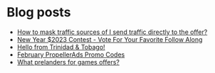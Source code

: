 # Blog posts
<!-- BLOG-POST-LIST:START -->
- [How to mask traffic sources of I send traffic directly to the offer?](https://afflift.com/f/threads/how-to-mask-traffic-sources-of-i-send-traffic-directly-to-the-offer.10390/)
- [New Year $2023 Contest - Vote For Your Favorite Follow Along](https://afflift.com/f/threads/new-year-2023-contest-vote-for-your-favorite-follow-along.10333/)
- [Hello from Trinidad &amp; Tobago!](https://afflift.com/f/threads/hello-from-trinidad-tobago.10387/)
- [February PropellerAds Promo Codes](https://afflift.com/f/threads/february-propellerads-promo-codes.10344/)
- [What prelanders for games offers?](https://afflift.com/f/threads/what-prelanders-for-games-offers.10379/)
<!-- BLOG-POST-LIST:END -->
